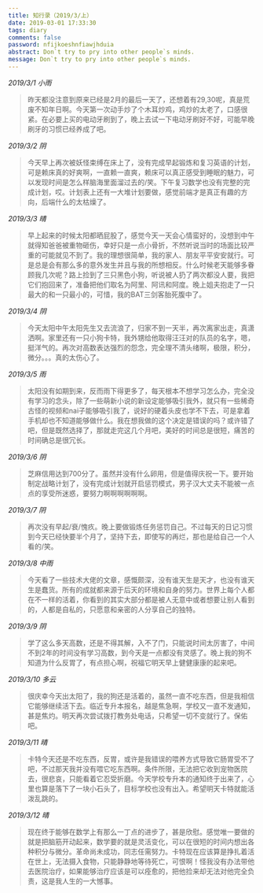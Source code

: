 ```yaml
---
title: 知行录（2019/3/上）
date: 2019-03-01 17:33:30
tags: diary
comments: false
password: nfijkoeshnfiawjhduia
abstract: Don`t try to pry into other people`s minds.
message: Don`t try to pry into other people`s minds.
---
```


*2019/3/1 小雨*
> 昨天都没注意到原来已经是2月的最后一天了，还想着有29,30呢，真是荒废不知年日啊。今天第一次动手炒了个木耳炒鸡，鸡炒的太老了，口感很紧。在必要上买的电动牙刷到了，晚上去试一下电动牙刷好不好，可能早晚刷牙的习惯已经养成了吧。

*2019/3/2 阴*

> 今天早上再次被妖怪束缚在床上了，没有完成早起锻炼和复习英语的计划，可是赖床真的好爽啊，一直赖一直爽，赖床可以真正感受到睡眠的魅力，可以发现时间是怎么样脑海里面溜过去的/笑。下午复习数学也没有完整的完成计划，哎。计划表上还有一大堆计划要做，感觉前端才是真正有趣的方向，后端什么的太枯燥了。

*2019/3/3 晴*

> 早上起来的时候太阳都晒屁股了，感觉今天一天会心情蛮好的，没想到中午就得知爸爸被重物砸伤，幸好只是一点小骨折，不然听说当时的场面比较严重的可能就见不到了。我的理想很简单，我的家人、朋友平平安安就行。可是总是会有那么多的意外发生并且与我的所想相反。什么时候老天能够多眷顾我几次呢？路上捡到了三只黑色小狗，听说被人扔了两次都没人要，我把它们抱回来了，准备把他们取名为阿里、阿讯和阿度。晚上姐夫抱走了一只最大的和一只最小的，可惜，我的BAT三剑客胎死腹中了。

*2019/3/4 阴*

> 今天太阳中午太阳先生又去流浪了，归家不到一天半，再次离家出走，真潇洒啊。家里还有一只小狗卡特，我外甥给他取得汪汪对的队员的名字，嗯，挺洋气的。再次对高数表达强烈的怨念，完全理不清头绪啊，极限，积分，微分。。。真的太伤心了。

*2019/3/5 雨*

> 太阳没有如期到来，反而雨下得更多了，每天根本不想学习怎么办，完全没有学习的念头，除了一些萌新小说的新设定能够吸引我外，就只有一些稀奇古怪的视频和nai子能够吸引我了，说好的硬着头皮也学不下去，可是拿着手机却也不知道能够做什么。我在想我做的这个决定是错误的吗？或许错了吧，但是既然选择了，那就走完这几个月吧，美好的时间总是很短，痛苦的时间确总是很冗长。

*2019/3/6 阴*

> 芝麻信用达到700分了。虽然并没有什么卵用，但是值得庆祝一下。要开始制定战略计划了，没有完成计划就开启惩罚模式，男子汉大丈夫不能被一点点的享受所迷惑，要努力啊啊啊啊啊啊。

*2019/3/7 阴*

> 再次没有早起/衰/愧疚。晚上要做锻炼任务惩罚自己。不过每天的日记习惯到今天已经快要半个月了，坚持下去，即使写的再烂，那也是给自己一个人看的/笑。

*2019/3/8 中雨*

> 今天看了一些技术大佬的文章，感慨颇深，没有谁天生是天才，也没有谁天生是蠢货。所有的成就都来源于后天的环境和自身的努力。世界上每个人都在不一样的活着，你看到的其实大部分都是被人无意中或者想要让别人看到的，人都是自私的，只愿意和亲密的人分享自己的独特。

*2019/3/9 阴*

> 学了这么多天高数，还是不得其解，入不了门，只能说时间太厉害了，中间不到2年的时间没有学习高数，到今天是一点都没有灵感了。晚上我的狗不知道为什么反胃了，有点担心啊，祝福它明天早上健健康康的起来吧。

*2019/3/10 多云*

> 很庆幸今天出太阳了，我的狗还是活着的，虽然一直不吃东西，但是我相信它能够继续活下去。临近专升本报名，越是焦急啊，学校又一直不发通知，甚是焦灼。明天再次尝试拨打教务处电话，只希望一切不变就行了。保佑吧。

*2019/3/11 晴*

> 卡特今天还是不吃东西，反胃，或许是我错误的喂养方式导致它肠胃受不了吧，不过那天我并没有喂它吃东西啊。条件所限，无法把它收到宠物医院去，很悲哀，只能看着它忍受折磨。今天学校专升本的通知终于出来了，心里也算是落下了一块小石头了，目标学校也没有出入。希望明天卡特就能活泼乱跳的。

*2019/3/12 晴*

> 现在终于能够在数学上有那么一丁点的进步了，甚是欣慰。感觉唯一要做的就是把脑筋开动起来，数学要的就是灵活变化，可以在很短的时间内想出各种积分与微分。革命尚未成功，同志任需努力。卡特现在应该算是挣扎着活在世上，无法摄入食物，只能静静地等待死亡，可恨啊！怪我没有办法带他去医院治疗，如果能够治疗应该是可以痊愈的，把他捡来却无法对他完全负责，这是我人生的一大憾事。